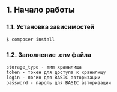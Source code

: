 ## 1. Начало работы
### 1.1. Установка зависимостей
```
$ composer install
```
### 1.2. Заполнение .env файла
```
storage_type - тип хранилища
token - токен для доступа к хранилищу
login - логин для BASIC авторизации
password - пароль для BASIC авторизации
```